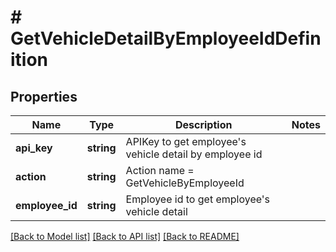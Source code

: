 # # GetVehicleDetailByEmployeeIdDefinition

## Properties

Name | Type | Description | Notes
------------ | ------------- | ------------- | -------------
**api_key** | **string** | APIKey to get employee&#39;s vehicle detail by employee id |
**action** | **string** | Action name &#x3D; GetVehicleByEmployeeId |
**employee_id** | **string** | Employee id to get employee&#39;s vehicle detail |

[[Back to Model list]](../../README.md#models) [[Back to API list]](../../README.md#endpoints) [[Back to README]](../../README.md)
